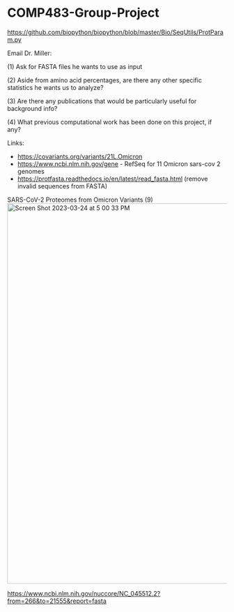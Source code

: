 # COMP483-Group-Project 
https://github.com/biopython/biopython/blob/master/Bio/SeqUtils/ProtParam.py

Email Dr. Miller:

(1) Ask for FASTA files he wants to use as input

(2) Aside from amino acid percentages, are there any other specific statistics he wants us to analyze?

(3) Are there any publications that would be particularly useful for background info?

(4) What previous computational work has been done on this project, if any? 

Links:
- https://covariants.org/variants/21L.Omicron
- https://www.ncbi.nlm.nih.gov/gene - RefSeq for 11 Omicron sars-cov 2 genomes
- https://protfasta.readthedocs.io/en/latest/read_fasta.html (remove invalid sequences from FASTA)

SARS-CoV-2 Proteomes from Omicron Variants (9)
<img width="872" alt="Screen Shot 2023-03-24 at 5 00 33 PM" src="https://user-images.githubusercontent.com/125703033/227651451-e03a6295-3a8c-4f9e-b9b1-4f5002cbcc7d.png">

https://www.ncbi.nlm.nih.gov/nuccore/NC_045512.2?from=266&to=21555&report=fasta
